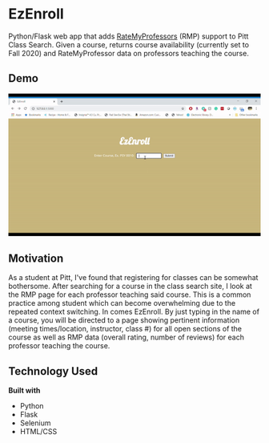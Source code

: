 # EzEnroll
Python/Flask web app that adds [RateMyProfessors](https://www.ratemyprofessors.com/) (RMP) support to Pitt Class Search. Given a course, returns course availability (currently set to Fall 2020) and RateMyProfessor data on professors teaching the course.

## Demo
<img src = "https://github.com/Akisanya/EzEnroll/blob/master/demo.gif" alt="demo gif"/>

## Motivation
As a student at Pitt, I've found that registering for classes can be somewhat bothersome. After searching for a course in the class search site, I look at the RMP page for each professor teaching said course. This is a common practice among student which can become overwhelming due to the repeated context switching. In comes EzEnroll. By just typing in the name of a course, you will be directed to a page showing pertinent information (meeting times/location, instructor, class #) for all open sections of the course as well as RMP data (overall rating, number of reviews) for each professor teaching the course.

## Technology Used
<b>Built with</b>
- Python
- Flask
- Selenium
- HTML/CSS
